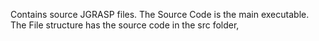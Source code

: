 Contains source JGRASP files.
The Source Code is the main executable.
The File structure has the source code in the src folder, 
